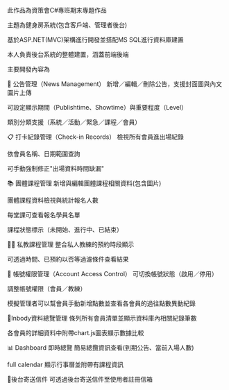 此作品為資策會C#專班期末專題作品

主題為健身房系統(包含客戶端、管理者後台)

基於ASP.NET(MVC)架構進行開發並搭配MS SQL進行資料庫建置

本人負責後台系統的整體建置，涵蓋前端後端

主要開發內容為

📢 公告管理（News Management）
新增／編輯／刪除公告，支援封面圖與內文圖片上傳

可設定顯示期間（Publishtime、Showtime）與重要程度（Level）

類別分類支援（系統／活動／緊急／課程／會員）

📋 打卡紀錄管理（Check-in Records）
檢視所有會員進出場紀錄

依會員名稱、日期範圍查詢

可手動強制修正"出場資料時間缺漏"

📚 團體課程管理
新增與編輯團體課程相關資料(包含圖片)

團體課程資料檢視與統計報名人數

每堂課可查看報名學員名單

課程狀態標示（未開始、進行中、已結束）

🧑‍🏫 私教課程管理
整合私人教練的預約時段顯示

可透過時間、已預約以否等過濾條件查看結果

👤 帳號權限管理（Account Access Control）
可切換帳號狀態（啟用／停用）

調整帳號權限（會員／教練）

模擬管理者可以幫會員手動新增點數並查看各會員的過往點數異動紀錄

👤Inbody資料總覽管理
條列所有會員清單並顯示資料庫內相關紀錄筆數

各會員的詳細資料中附帶chart.js圖表顯示數據比較

📊 Dashboard 即時總覽
簡易總攬資訊查看(到期公告、當前入場人數)

full calendar 顯示行事曆並附帶有課程資訊

📩後台寄送信件
可透過後台寄送信件至使用者註冊信箱
